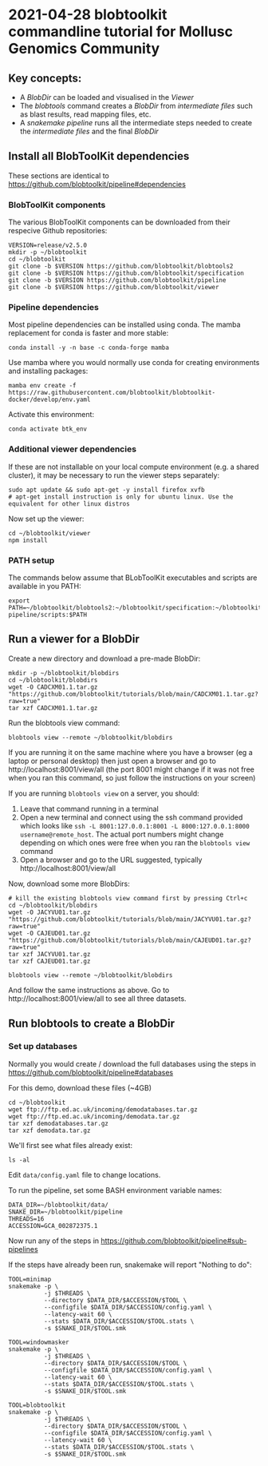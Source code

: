 # 2021-04-28 blobtoolkit commandline tutorial for Mollusc Genomics Community

## Key concepts:

- A *BlobDir* can be loaded and visualised in the *Viewer*
- The *blobtools* command creates a *BlobDir* from *intermediate files* such as blast results, read mapping files, etc.
- A *snakemake pipeline* runs all the intermediate steps needed to create the *intermediate files* and the final *BlobDir*

## Install all BlobToolKit dependencies

These sections are identical to https://github.com/blobtoolkit/pipeline#dependencies

### BlobToolKit components

The various BlobToolKit components can be downloaded from their respecive Github repositories:

```
VERSION=release/v2.5.0
mkdir -p ~/blobtoolkit
cd ~/blobtoolkit
git clone -b $VERSION https://github.com/blobtoolkit/blobtools2
git clone -b $VERSION https://github.com/blobtoolkit/specification
git clone -b $VERSION https://github.com/blobtoolkit/pipeline
git clone -b $VERSION https://github.com/blobtoolkit/viewer
```
### Pipeline dependencies

Most pipeline dependencies can be installed using conda. The mamba replacement for conda is faster and more stable:

```
conda install -y -n base -c conda-forge mamba
```
Use mamba where you would normally use conda for creating environments and installing packages:

```
mamba env create -f https://raw.githubusercontent.com/blobtoolkit/blobtoolkit-docker/develop/env.yaml
```
Activate this environment:
```
conda activate btk_env
```

### Additional viewer dependencies

If these are not installable on your local compute environment (e.g. a shared cluster), it may be necessary to run the viewer steps separately:

```
sudo apt update && sudo apt-get -y install firefox xvfb
# apt-get install instruction is only for ubuntu linux. Use the equivalent for other linux distros
```

Now set up the viewer:
```
cd ~/blobtoolkit/viewer
npm install
```

### PATH setup
The commands below assume that BLobToolKit executables and scripts are available in you PATH:
```
export PATH=~/blobtoolkit/blobtools2:~/blobtoolkit/specification:~/blobtoolkit/insdc-pipeline/scripts:$PATH
```

## Run a viewer for a BlobDir

Create a new directory and download a pre-made BlobDir:
```
mkdir -p ~/blobtoolkit/blobdirs
cd ~/blobtoolkit/blobdirs
wget -O CADCXM01.1.tar.gz "https://github.com/blobtoolkit/tutorials/blob/main/CADCXM01.1.tar.gz?raw=true"
tar xzf CADCXM01.1.tar.gz
```
Run the blobtools view command:
```
blobtools view --remote ~/blobtoolkit/blobdirs
```

If you are running it on the same machine where you have a browser (eg a laptop or personal desktop) then just open a browser and go to http://localhost:8001/view/all (the port 8001 might change if it was not free when you ran this command, so just follow the instructions on your screen)

If you are running `blobtools view` on a server, you should:

1. Leave that command running in a terminal
2. Open a new terminal and connect using the ssh command provided which looks like `ssh -L 8001:127.0.0.1:8001 -L 8000:127.0.0.1:8000 username@remote_host`. The actual port numbers might change depending on which ones were free when you ran the `blobtools view` command
3. Open a browser and go to the URL suggested, typically http://localhost:8001/view/all

Now, download some more BlobDirs:
```
# kill the existing blobtools view command first by pressing Ctrl+c
cd ~/blobtoolkit/blobdirs
wget -O JACYVU01.tar.gz "https://github.com/blobtoolkit/tutorials/blob/main/JACYVU01.tar.gz?raw=true"
wget -O CAJEUD01.tar.gz "https://github.com/blobtoolkit/tutorials/blob/main/CAJEUD01.tar.gz?raw=true"
tar xzf JACYVU01.tar.gz
tar xzf CAJEUD01.tar.gz

blobtools view --remote ~/blobtoolkit/blobdirs
```

And follow the same instructions as above. Go to http://localhost:8001/view/all to see all three datasets.

## Run blobtools to create a BlobDir

### Set up databases
Normally you would create / download the full databases using the steps in https://github.com/blobtoolkit/pipeline#databases

For this demo, download these files (~4GB)
```
cd ~/blobtoolkit
wget ftp://ftp.ed.ac.uk/incoming/demodatabases.tar.gz
wget ftp://ftp.ed.ac.uk/incoming/demodata.tar.gz
tar xzf demodatabases.tar.gz
tar xzf demodata.tar.gz
```
We'll first see what files already exist:
```
ls -al
```

Edit `data/config.yaml` file to change locations.

To run the pipeline, set some BASH environment variable names:
```
DATA_DIR=~/blobtoolkit/data/
SNAKE_DIR=~/blobtoolkit/pipeline
THREADS=16
ACCESSION=GCA_002872375.1
```
Now run any of the steps in https://github.com/blobtoolkit/pipeline#sub-pipelines

If the steps have already been run, snakemake will report "Nothing to do":
```
TOOL=minimap
snakemake -p \
          -j $THREADS \
          --directory $DATA_DIR/$ACCESSION/$TOOL \
          --configfile $DATA_DIR/$ACCESSION/config.yaml \
          --latency-wait 60 \
          --stats $DATA_DIR/$ACCESSION/$TOOL.stats \
          -s $SNAKE_DIR/$TOOL.smk

TOOL=windowmasker
snakemake -p \
          -j $THREADS \
          --directory $DATA_DIR/$ACCESSION/$TOOL \
          --configfile $DATA_DIR/$ACCESSION/config.yaml \
          --latency-wait 60 \
          --stats $DATA_DIR/$ACCESSION/$TOOL.stats \
          -s $SNAKE_DIR/$TOOL.smk

TOOL=blobtoolkit
snakemake -p \
          -j $THREADS \
          --directory $DATA_DIR/$ACCESSION/$TOOL \
          --configfile $DATA_DIR/$ACCESSION/config.yaml \
          --latency-wait 60 \
          --stats $DATA_DIR/$ACCESSION/$TOOL.stats \
          -s $SNAKE_DIR/$TOOL.smk
```
